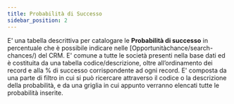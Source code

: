 ```yaml
---
title: Probabilità di Successo
sidebar_position: 2
---
```


E' una tabella descrittiva per catalogare le **Probabilità di successo** in percentuale che è possibile indicare nelle [Opportunitàchance/search-chances/) del CRM. E' comune a tutte le società presenti nella base dati ed è costituita da una tabella codice/descrizione, oltre all’ordinamento dei record e alla % di successo corrispondente ad ogni record.
E' composta da una parte di filtro in cui si può ricercare attraverso il codice o la descrizione della probabilità, e da una griglia in cui appunto verranno elencati tutte le probabilità inserite.

 
